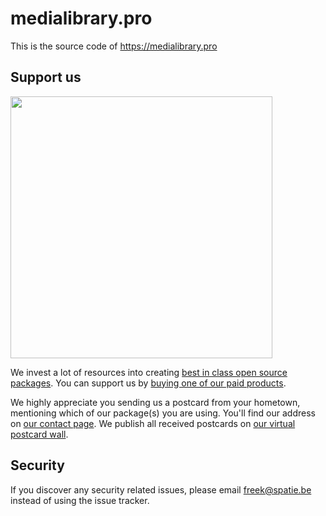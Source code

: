 # medialibrary.pro

This is the source code of https://medialibrary.pro

## Support us

[<img src="https://github-ads.s3.eu-central-1.amazonaws.com/laravel-medialibrary.jpg?t=1" width="419px" />](https://spatie.be/github-ad-click/laravel-medialibrary)

We invest a lot of resources into creating [best in class open source packages](https://spatie.be/open-source). You can support us by [buying one of our paid products](https://spatie.be/open-source/support-us).

We highly appreciate you sending us a postcard from your hometown, mentioning which of our package(s) you are using. You'll find our address on [our contact page](https://spatie.be/about-us). We publish all received postcards on [our virtual postcard wall](https://spatie.be/open-source/postcards).


## Security

If you discover any security related issues, please email [freek@spatie.be](mailto:freek@spatie.be) instead of using the issue tracker.
